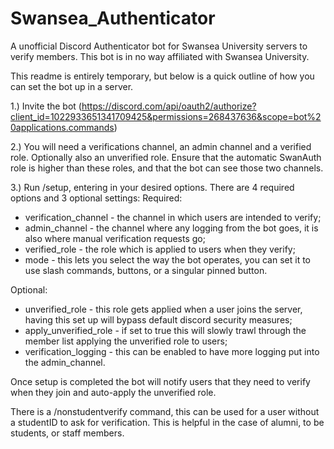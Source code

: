 # Swansea_Authenticator
A unofficial Discord Authenticator bot for Swansea University servers to verify members. This bot is in no way affiliated with Swansea University.

This readme is entirely temporary, but below is a quick outline of how you can set the bot up in a server.

1.) Invite the bot (https://discord.com/api/oauth2/authorize?client_id=1022933651341709425&permissions=268437636&scope=bot%20applications.commands)

2.) You will need a verifications channel, an admin channel and a verified role. Optionally also an unverified role. Ensure that the automatic SwanAuth role is higher than these roles, and that the bot can see those two channels.

3.) Run /setup, entering in your desired options. There are 4 required options and 3 optional settings:
Required:
- verification_channel - the channel in which users are intended to verify;
- admin_channel - the channel where any logging from the bot goes, it is also where manual verification requests go;
- verified_role - the role which is applied to users when they verify;
- mode - this lets you select the way the bot operates, you can set it to use slash commands, buttons, or a singular pinned button.

Optional:
- unverified_role - this role gets applied when a user joins the server, having this set up will bypass default discord security measures;
- apply_unverified_role - if set to true this will slowly trawl through the member list applying the unverified role to users;
- verification_logging - this can be enabled to have more logging put into the admin_channel.

Once setup is completed the bot will notify users that they need to verify when they join and auto-apply the unverified role.

There is a /nonstudentverify command, this can be used for a user without a studentID to ask for verification. This is helpful in the case of alumni, to be students, or staff members.
